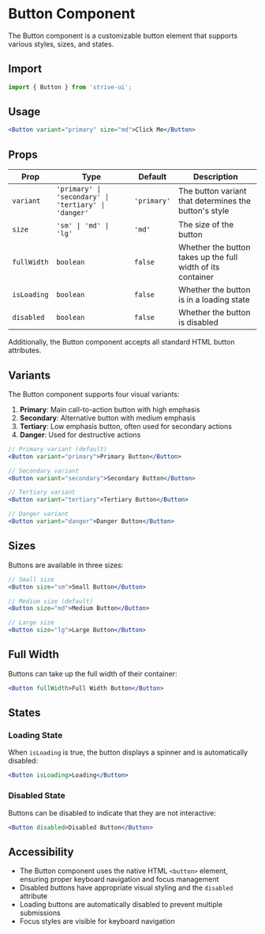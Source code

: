 # Button Component

The Button component is a customizable button element that supports various styles, sizes, and states.

## Import

```jsx
import { Button } from 'strive-ui';
```

## Usage

```jsx
<Button variant="primary" size="md">Click Me</Button>
```

## Props

| Prop | Type | Default | Description |
|------|------|---------|-------------|
| `variant` | `'primary' \| 'secondary' \| 'tertiary' \| 'danger'` | `'primary'` | The button variant that determines the button's style |
| `size` | `'sm' \| 'md' \| 'lg'` | `'md'` | The size of the button |
| `fullWidth` | `boolean` | `false` | Whether the button takes up the full width of its container |
| `isLoading` | `boolean` | `false` | Whether the button is in a loading state |
| `disabled` | `boolean` | `false` | Whether the button is disabled |

Additionally, the Button component accepts all standard HTML button attributes.

## Variants

The Button component supports four visual variants:

1. **Primary**: Main call-to-action button with high emphasis
2. **Secondary**: Alternative button with medium emphasis
3. **Tertiary**: Low emphasis button, often used for secondary actions
4. **Danger**: Used for destructive actions

```jsx
// Primary variant (default)
<Button variant="primary">Primary Button</Button>

// Secondary variant
<Button variant="secondary">Secondary Button</Button>

// Tertiary variant
<Button variant="tertiary">Tertiary Button</Button>

// Danger variant
<Button variant="danger">Danger Button</Button>
```

## Sizes

Buttons are available in three sizes:

```jsx
// Small size
<Button size="sm">Small Button</Button>

// Medium size (default)
<Button size="md">Medium Button</Button>

// Large size
<Button size="lg">Large Button</Button>
```

## Full Width

Buttons can take up the full width of their container:

```jsx
<Button fullWidth>Full Width Button</Button>
```

## States

### Loading State

When `isLoading` is true, the button displays a spinner and is automatically disabled:

```jsx
<Button isLoading>Loading</Button>
```

### Disabled State

Buttons can be disabled to indicate that they are not interactive:

```jsx
<Button disabled>Disabled Button</Button>
```

## Accessibility

- The Button component uses the native HTML `<button>` element, ensuring proper keyboard navigation and focus management
- Disabled buttons have appropriate visual styling and the `disabled` attribute
- Loading buttons are automatically disabled to prevent multiple submissions
- Focus styles are visible for keyboard navigation

